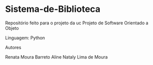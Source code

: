 # Sistema-de-Biblioteca
Repositório feito para o projeto da uc Projeto de Software Orientado a Objeto

Linguagem: Python

Autores

Renata Moura Barreto
Aline Nataly Lima de Moura
